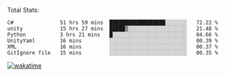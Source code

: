 Total Stats:
<!--START_SECTION:waka-->

```text
C#               51 hrs 59 mins  ██████████████████░░░░░░░   72.22 %
unity            15 hrs 27 mins  █████▒░░░░░░░░░░░░░░░░░░░   21.48 %
Python           3 hrs 21 mins   █░░░░░░░░░░░░░░░░░░░░░░░░   04.66 %
UnityYaml        16 mins         ░░░░░░░░░░░░░░░░░░░░░░░░░   00.39 %
XML              16 mins         ░░░░░░░░░░░░░░░░░░░░░░░░░   00.37 %
GitIgnore file   15 mins         ░░░░░░░░░░░░░░░░░░░░░░░░░   00.35 %
```

<!--END_SECTION:waka-->

[![wakatime](https://wakatime.com/badge/user/d6a1e036-2153-43d6-9604-0dce67457b7f.svg)](https://wakatime.com/@d6a1e036-2153-43d6-9604-0dce67457b7f)
